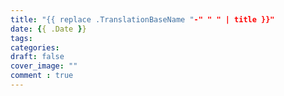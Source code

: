 ```yaml
---
title: "{{ replace .TranslationBaseName "-" " " | title }}"
date: {{ .Date }}
tags:
categories:
draft: false
cover_image: ""
comment : true
---
```

